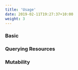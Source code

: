 ```yaml
---
title: 'Usage'
date: 2019-02-11T19:27:37+10:00
weight: 3
---
```


### Basic

### Querying Resources

### Mutability
